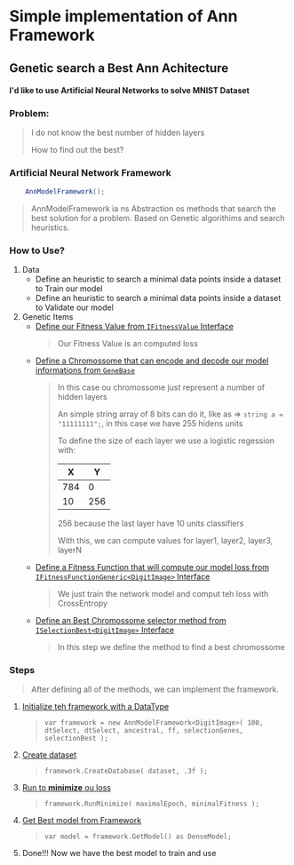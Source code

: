 # Simple implementation of Ann Framework
## Genetic search a Best Ann Achitecture 

#### I'd like to use Artificial Neural Networks to solve MNIST Dataset

### Problem:
> I do not know the best number of hidden layers
>
> How to find out the best?

### Artificial Neural Network Framework
```csharp
    AnnModelFramework();
```
> AnnModelFramework ia ns Abstraction os methods that search the best solution for a problem. Based on Genetic algorithims and search heuristics.

### How to Use?
1. Data
    + Define an heuristic to search a minimal data points inside a dataset to Train our model
    + Define an heuristic to search a minimal data points inside a dataset to Validate our model
2. Genetic Items
    + [Define our Fitness Value from ``` IFitnessValue ``` Interface]()
        > Our Fitness Value is an computed loss
    + [Define a Chromossome that can encode and decode our model informations from ``` GeneBase ```]()
        > In this case ou chromossome just represent a number of hidden layers
        >
        > An simple string array of 8 bits can do it, like as =>  ``` string a = "11111111"; ```, in this case we have 255 hidens units
        >
        > To define the size of each layer we use a logistic regession with:
        >
        >| X | Y |
        >|---|---|
        >|784| 0 |
        >| 10|256|
        >256 because the last layer have 10 units classifiers
        >        
        > With this, we can compute values for layer1, layer2, layer3, layerN
    + [Define a Fitness Function that will compute our model loss from  ``` IFitnessFunctionGeneric<DigitImage> ``` Interface]()
        > We just train the network model and comput teh loss with CrossEntropy
    + [Define an Best Chromossome selector method from  ``` ISelectionBest<DigitImage> ``` Interface]()
        > In this step we define the method to find a best chromossome

### Steps
> After defining all of the methods, we can implement the framework.

1. [Initialize teh framework with a DataType]()
    > ``` var framework = new AnnModelFramework<DigitImage>( 100, dtSelect, dtSelect, ancestral, ff, selectionGenes, selectionBest );  ```

2. [Create dataset]()
    > ``` framework.CreateDatabase( dataset, .3f );  ```

3. [Run to **minimize** ou loss]()
    > ``` framework.RunMinimize( maximalEpoch, minimalFitness );  ```

4. [Get Best model from Framework]()
    > ``` var model = framework.GetModel() as DenseModel;  ```

5. Done!!! Now we have the best model to train and use